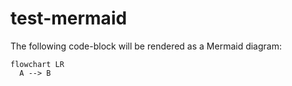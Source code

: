 # test-mermaid

The following code-block will be rendered as a Mermaid diagram:

```mermaid
flowchart LR
  A --> B
```
